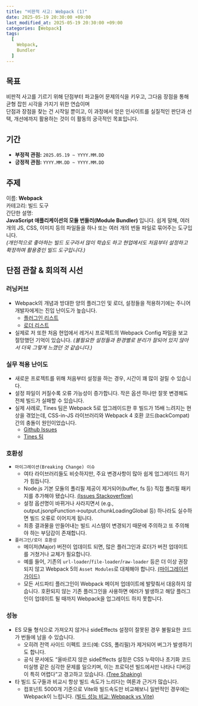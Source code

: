 ```yaml
---
title: "비판적 사고: Webpack (1)"
date: 2025-05-19 20:30:00 +09:00
last_modified_at: 2025-05-19 20:30:00 +09:00
categories: [Webpack]
tags:
  [
    Webpack,
    Bundler
  ]
---
```



## 목표
비판적 사고를 기르기 위해 단점부터 파고들어 문제의식을 키우고, 그다음 장점을 통해 균형 잡힌 시각을 가지기 위한 연습이며    
단점과 장점을 찾는 건 시작일 뿐이고, 이 과정에서 얻은 인사이트를 실질적인 판단과 선택, 개선에까지 활용하는 것이 이 활동의 궁극적인 목표입니다.

## 기간
- **부정적 관점:** `2025.05.19 ~ YYYY.MM.DD`
- **긍정적 관점:** `YYYY.MM.DD ~ YYYY.MM.DD`

## 주제
이름: **Webpack**   
카테고리: 빌드 도구  
간단한 설명:   
**JavaScript 애플리케이션의 모듈 번들러(Module Bundler)** 입니다. 쉽게 말해, 여러 개의 JS, CSS, 이미지 등의 파일들을 하나 또는 여러 개의 번들 파일로 묶어주는 도구입니다.    
*(개인적으로 좋아하는 빌드 도구라서 많이 학습도 하고 현업에서도 처음부터 설정하고 확장하며 활용중인 빌드 도구입니다.)* 

## 단점 관찰 & 회의적 시선
### 러닝커브 
  - Webpack의 개념과 방대한 양의 플러그인 및 로더, 설정들을 적용하기에는 주니어 개발자에게는 진입 난이도가 높습니다.
    - [플러그인 리스트](https://github.com/webpack/docs/wiki/list-of-plugins)
    - [로더 리스트](https://github.com/webpack/docs/wiki/list-of-loaders)
  - 실제로 저 또한 처음 현업에서 레거시 프로젝트의 Webpack Config 파일을 보고 절망했던 기억이 있습니다. *(불필요한 설정들과 환경별로 분리가 잘되어 있지 않아서 더욱 그렇게 느꼈던 것 같습니다.)*

### 실무 적용 난이도
- 새로운 프로젝트를 위해 처음부터 설정을 하는 경우, 시간이 꽤 많이 걸릴 수 있습니다.
- 설정 파일이 커질수록 오류 가능성이 증가합니다. 작은 옵션 하나만 잘못 변경해도 전체 빌드가 실패할 수 있습니다.
- 실제 사례로, Tines 팀은 Webpack 5로 업그레이드한 후 빌드가 15배 느려지는 현상을 겪었는데, CSS-in-JS 라이브러리와 Webpack 4 호환 코드(backCompat) 간의 충돌이 원인이었습니다.
  - [Github Issues](https://github.com/webpack/webpack/issues/14580)
  - [Tines 팀](https://www.tines.com/blog/understanding-why-our-build-got-15x-slower-with-webpack-5/#:~:text=We%20opened%20an%20issue%20for,need%20for%20the%20problematic%20code)

### 호환성
- `마이그레이션(Breaking Change) 이슈`
  - 여타 라이브러리들도 비슷하지만, 주요 변경사항이 많아 쉽게 업그레이드 하기가 힘듭니다.
  - Node.js 기본 모듈의 폴리필 제공이 제거되어(buffer, fs 등) 직접 폴리필 패키지를 추가해야 됐습니다.
    [(Issues Stackoverflow)](https://stackoverflow.com/questions/64557638/how-to-polyfill-node-core-modules-in-webpack-5#:~:text=%3E%20BREAKING%20CHANGE%3A%20webpack%20,configure%20a%20polyfill%20for%20it)
  - 설정 옵션명이 바뀌거나 사라지면서 (e.g., output.jsonpFunction→output.chunkLoadingGlobal 등) 하나라도 실수하면 빌드 오류로 이어지게 됩니다.
  - 최종 결과물을 만들어내는 빌드 시스템이 변경되기 때문에 주의하고 또 주의해야 하는 부담감이 존재합니다.  
- `플러그인/로더 호환성`
  - 메이저(Major) 버전이 업데이트 되면, 많은 플러그인과 로더가 버전 업데이트를 거쳤거나 교체가 필요합니다.
  - 예를 들어, 기존의 `url-loader`/`file-loader`/`raw-loader` 등은 더 이상 권장되지 않고 Webpack 5의 `Asset Modules`로 대체해야 합니다. [(마이그레이션 가이드)](https://webpack.js.org/migrate/5/#clean-up-configuration)
  - 모든 서드파티 플러그인이 Webpack 메이저 업데이트에 발맞춰서 대응하지 않습니다. 호환되지 않는 기존 플러그인을 사용하면 에러가 발생하고 해당 플러그인이 업데이트 될 때까지 Webpack을 업그레이드 하지 못합니다.

### 성능
- ES 모듈 형식으로 가져오지 않거나 sideEffects 설정이 잘못된 경우 불필요한 코드가 번들에 남을 수 있습니다.
  - 오히려 전역 사이드 이펙트 코드(예: CSS, 폴리필)가 제거되어 버그가 발생하기도 합니다.
  - 공식 문서에도 “올바르지 않은 sideEffects 설정은 CSS 누락이나 초기화 코드 미실행 같은 심각한 문제를 일으키며, 이는 프로덕션 빌드에서만 나타나 디버깅이 특히 어렵다”고 경고하고 있습니다. [(Tree Shaking)](https://webpack.js.org/guides/tree-shaking/)
- 타 빌드 도구들과 비교시 항상 빌드 속도가 느리다는 여론과 근거가 많습니다. 
  - 컴포넌트 5000개 기준으로 Vite와 빌드속도만 비교해보니 일반적인 경우에는 Webpack이 느립니다. [(빌드 성능 비교: Webpack vs Vite)](https://github.com/hajeonghun/webpack-vs-vite-build-test?tab=readme-ov-file#-%EB%B9%8C%EB%93%9C-%EC%84%B1%EB%8A%A5-%EB%B9%84%EA%B5%90-webpack-vs-vite)
